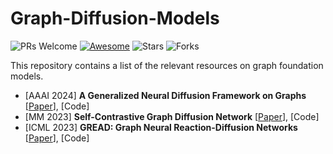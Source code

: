 # Graph-Diffusion-Models
![PRs Welcome](https://img.shields.io/badge/PRs-Welcome-green)  [![Awesome](https://awesome.re/badge.svg)](https://awesome.re) 
![Stars](https://img.shields.io/github/stars/gongchenghua/Graph-Diffusion-Models?color=red) 
![Forks](https://img.shields.io/github/forks/gongchenghua/Graph-Diffusion-Models?color=blue&label=Fork)

This repository contains a list of the relevant resources on graph foundation models. 

- [AAAI 2024] **A Generalized Neural Diffusion Framework on Graphs** [[Paper](https://arxiv.org/abs/2312.08616)], [Code]
- [MM 2023] **Self-Contrastive Graph Diffusion Network** [[Paper](https://dl.acm.org/doi/abs/10.1145/3581783.3611815)], [Code]
- [ICML 2023] **GREAD: Graph Neural Reaction-Diffusion Networks** [[Paper](https://arxiv.org/pdf/2211.14208.pdf)], [Code]
